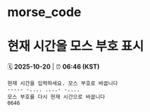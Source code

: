 # morse_code
# 현재 시간을 모스 부호 표시
<!-- MORSE_TIME_START -->
🗓️ **2025-10-20** | ⏰ **06:46 (KST)**

```
현재 시간을 입력하세요. 모스 부호로 바꿉니다
----- -.... ....- -....
모스 부호를 다시 현재 시간으로 바꿉니다
0646
```
<!-- MORSE_TIME_END -->
